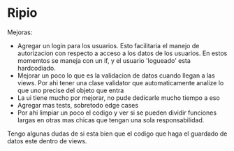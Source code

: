 # Ripio
Mejoras:
  - Agregar un login para los usuarios. Esto facilitaria el manejo de autorizacion con respecto a acceso a los datos de los usuarios. 
     En estos momemtos se maneja con un if, y el usuario 'logueado' esta hardcodiado.
  - Mejorar un poco lo que es la validacion de datos cuando llegan a las views. Por ahi tener una clase validator que automaticamente analize lo que uno precise del objeto que entra
  - La ui tiene mucho por mejorar, no pude dedicarle mucho tiempo a eso
  - Agregar mas tests, sobretodo edge cases
  - Por ahi limpiar un poco el codigo y ver si se pueden dividir funciones largas en otras mas chicas que tengan una sola responsabilidad.

Tengo algunas dudas de si esta bien que el codigo que haga el guardado de datos este dentro de views.

